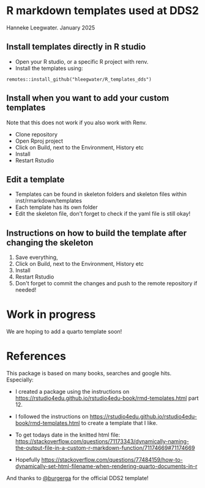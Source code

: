 # R markdown templates used at DDS2

Hanneke Leegwater. January 2025

## Install templates directly in R studio

-   Open your R studio, or a specific R project with renv.
-   Install the templates using:

`remotes::install_github("hleegwater/R_templates_dds")`

## Install when you want to add your custom templates

Note that this does not work if you also work with Renv.

-   Clone repository
-   Open Rproj project
-   Click on Build, next to the Environment, History etc
-   Install
-   Restart Rstudio

## Edit a template

-   Templates can be found in skeleton folders and skeleton files within inst/rmarkdown/templates
-   Each template has its own folder
-   Edit the skeleton file, don't forget to check if the yaml file is still okay!

## Instructions on how to build the template after changing the skeleton

1.  Save everything,
2.  Click on Build, next to the Environment, History etc
3.  Install
4.  Restart Rstudio
5.  Don't forget to commit the changes and push to the remote repository if needed!

# Work in progress

We are hoping to add a quarto template soon!

# References

This package is based on many books, searches and google hits. Especially:

-   I created a package using the instructions on <https://rstudio4edu.github.io/rstudio4edu-book/rmd-templates.html> part 12.

-   I followed the instructions on <https://rstudio4edu.github.io/rstudio4edu-book/rmd-templates.html> to create a template that I like.

-   To get todays date in the knitted html file: <https://stackoverflow.com/questions/71173343/dynamically-naming-the-output-file-in-a-custom-r-markdown-function/71174669#71174669>

-   Hopefully <https://stackoverflow.com/questions/77484159/how-to-dynamically-set-html-filename-when-rendering-quarto-documents-in-r>

And thanks to [\@burgerga](https://www.github.com/burgerga) for the official DDS2 template!
